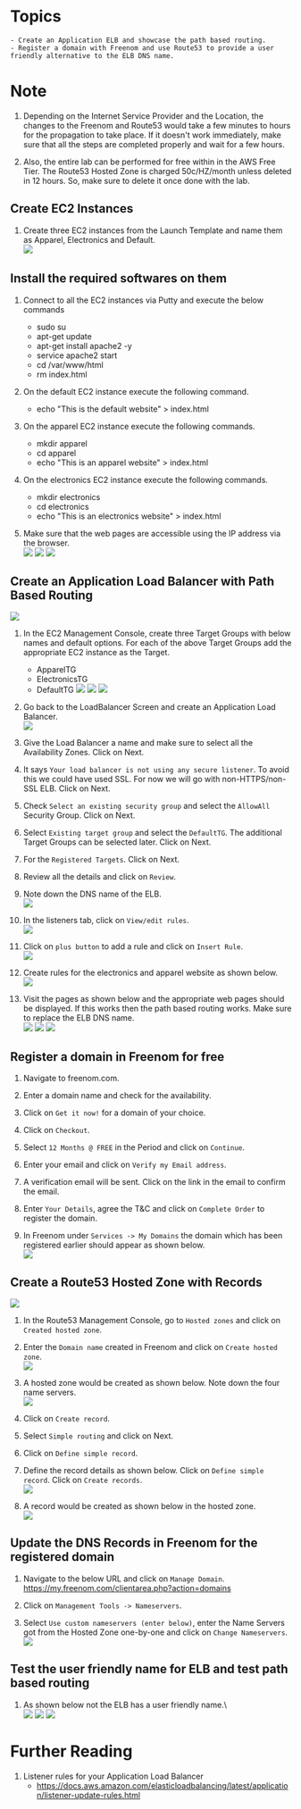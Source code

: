 # Topics

    - Create an Application ELB and showcase the path based routing.
    - Register a domain with Freenom and use Route53 to provide a user friendly alternative to the ELB DNS name.

# Note

1. Depending on the Internet Service Provider and the Location, the changes to the Freenom and Route53 would take a few minutes to hours for the propagation to take place. If it doesn't work immediately, make sure that all the steps are completed properly and wait for a few hours.

1. Also, the entire lab can be performed for free within in the AWS Free Tier. The Route53 Hosted Zone is charged 50c/HZ/month unless deleted in 12 hours. So, make sure to delete it once done with the lab.

## Create EC2 Instances

1. Create three EC2 instances from the Launch Template and name them as Apparel, Electronics and Default.\
![](images/2020-10-31-13-12-18.png)

## Install the required softwares on them

1. Connect to all the EC2 instances via Putty and execute the below commands
    - sudo su
    - apt-get update
    - apt-get install apache2 -y
    - service apache2 start
    - cd /var/www/html
    - rm index.html

1. On the default EC2 instance execute the following command.
    -  echo "This is the default website" > index.html

1. On the apparel EC2 instance execute the following commands.
    - mkdir apparel
    - cd apparel
    - echo "This is an apparel website" > index.html

1. On the electronics EC2 instance execute the following commands.
    - mkdir electronics
    - cd electronics
    - echo "This is an electronics website" > index.html

1. Make sure that the web pages are accessible using the IP address via the browser.\
![](images/2020-10-31-14-18-02.png)
![](images/2020-10-31-14-18-55.png)
![](images/2020-10-31-14-19-42.png)

## Create an Application Load Balancer with **Path Based Routing**

![](images/2020-11-05-11-42-47.png)

1. In the EC2 Management Console, create three Target Groups with below names and default options. For each of the above Target Groups add the appropriate EC2 instance as the Target.
    - ApparelTG
    - ElectronicsTG
    - DefaultTG
![](images/2020-11-05-13-41-42.png)
![](images/2020-11-05-13-42-50.png)
![](images/2020-11-05-13-45-56.png)

1. Go back to the LoadBalancer Screen and create an Application Load Balancer.\
![](images/2020-10-30-16-29-43.png)

1. Give the Load Balancer a name and make sure to select all the Availability Zones. Click on Next.

1. It says `Your load balancer is not using any secure listener`. To avoid this we could have used SSL. For now we will go with non-HTTPS/non-SSL ELB. Click on Next.

1. Check `Select an existing security group` and select the `AllowAll` Security Group. Click on Next.

1. Select `Existing target group` and select the `DefaultTG`. The additional Target Groups can be selected later. Click on Next.

1. For the `Registered Targets`. Click on Next.

1. Review all the details and click on `Review`.

1. Note down the DNS name of the ELB.\
![](images/2020-10-31-13-46-58.png)

1. In the listeners tab, click on `View/edit rules`.\
![](images/2020-10-31-13-48-33.png)

1. Click on `plus button` to add a rule and click on `Insert Rule`.\
![](images/2020-10-31-13-52-30.png)

1. Create rules for the electronics and apparel website as shown below.\
![](images/2020-10-31-13-55-14.png)

1. Visit the pages as shown below and the appropriate web pages should be displayed. If this works then the path based routing works. Make sure to replace the ELB DNS name.\
![](images/2020-10-31-13-56-46.png)
![](images/2020-10-31-14-07-11.png)
![](images/2020-10-31-14-07-39.png)

## Register a domain in Freenom for free

1. Navigate to freenom.com.

1. Enter a domain name and check for the availability.

1. Click on `Get it now!` for a domain of your choice.

1. Click on `Checkout`.

1. Select `12 Months @ FREE` in the Period and click on `Continue`.

1. Enter your email and click on `Verify my Email address`.

1. A verification email will be sent. Click on the link in the email to confirm the email.

1. Enter `Your Details`, agree the T&C and click on `Complete Order` to register the domain.

1. In Freenom under `Services -> My Domains` the domain which has been registered earlier should appear as shown below.\
![](images/2020-10-30-19-46-54.png)

## Create a Route53 Hosted Zone with Records
![](images/2020-11-05-11-54-30.png)
1. In the Route53 Management Console, go to `Hosted zones` and click on `Created hosted zone`.

1. Enter the `Domain name` created in Freenom and click on `Create hosted zone`.\
![](images/2020-10-31-14-25-25.png)

1. A hosted zone would be created as shown below. Note down the four name servers.\
![](images/2020-10-31-14-26-49.png)

1. Click on `Create record`.

1. Select `Simple routing` and click on Next.

1. Click on `Define simple record`.

1. Define the record details as shown below. Click on `Define simple record`. Click on `Create records`.\
![](images/2020-10-31-14-59-56.png)

1. A record would be created as shown below in the hosted zone.\
![](images/2020-10-31-15-01-25.png)

## Update the DNS Records in Freenom for the registered domain

1. Navigate to the below URL and click on `Manage Domain`.
https://my.freenom.com/clientarea.php?action=domains

1. Click on `Management Tools -> Nameservers`.

1. Select `Use custom nameservers (enter below)`, enter the Name Servers got from the Hosted Zone one-by-one and click on `Change Nameservers`.\
![](images/2020-10-31-15-05-12.png)

## Test the user friendly name for ELB and test path based routing

1. As shown below not the ELB has a user friendly name.\  
![](images/2020-10-31-15-06-33.png)
![](images/2020-10-31-15-07-36.png)
![](images/2020-10-31-15-08-10.png)

# Further Reading

1. Listener rules for your Application Load Balancer
    - https://docs.aws.amazon.com/elasticloadbalancing/latest/application/listener-update-rules.html